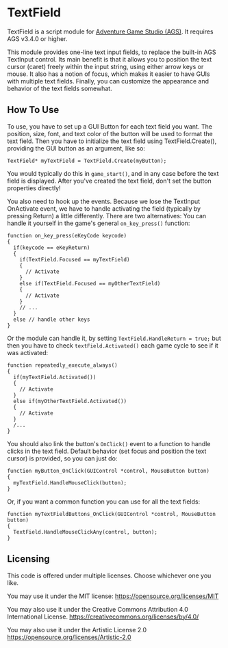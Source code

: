 # TextField
TextField is a script module for [Adventure Game Studio (AGS)](http://www.adventuregamestudio.co.uk/). It requires AGS v3.4.0 or higher.

This module provides one-line text input fields, to replace the built-in AGS TextInput control. Its main benefit is that it allows you to position the text cursor (caret) freely within the input string, using either arrow keys or mouse. It also has a notion of focus, which makes it easier to have GUIs with multiple text fields. Finally, you can customize the appearance and behavior of the text fields somewhat.

## How To Use
To use, you have to set up a GUI Button for each text field you want. The position, size, font, and text color of the button will be used to format the text field. Then you have to initialize the text field using TextField.Create(), providing the GUI button as an argument, like so:

```adventure-game-studio
TextField* myTextField = TextField.Create(myButton);
```

You would typically do this in `game_start()`, and in any case before the text field is displayed. After you've created the text field, don't set the button properties directly!

You also need to hook up the events. Because we lose the TextInput OnActivate event, we have to handle activating the field (typically by pressing Return) a little differently. There are two alternatives: You can handle it yourself in the game's general `on_key_press()` function:

```adventure-game-studio
function on_key_press(eKeyCode keycode)
{
  if(keycode == eKeyReturn)
  {
    if(TextField.Focused == myTextField)
    {
      // Activate
    }
    else if(TextField.Focused == myOtherTextField)
    {
      // Activate
    }
    // ...
  }
  else // handle other keys
}
```
Or the module can handle it, by setting `TextField.HandleReturn = true;` but then you have to check `textField.Activated()` each game cycle to see if it was activated:

```adventure-game-studio
function repeatedly_execute_always()
{
  if(myTextField.Activated())
  {
    // Activate
  }
  else if(myOtherTextField.Activated())
  {
    // Activate
  }
  /...
}
```

You should also link the button's `OnClick()` event to a function to handle clicks in the text field. Default behavior (set focus and position the text cursor) is provided, so you can just do:

```adventure-game-studio
function myButton_OnClick(GUIControl *control, MouseButton button)
{
  myTextField.HandleMouseClick(button);
}
```

Or, if you want a common function you can use for all the text fields:

```adventure-game-studio
function myTextFieldButtons_OnClick(GUIControl *control, MouseButton button)
{
  TextField.HandleMouseClickAny(control, button);
}
```

## Licensing
This code is offered under multiple licenses. Choose whichever one you like.

You may use it under the MIT license:
https://opensource.org/licenses/MIT

You may also use it under the Creative Commons Attribution 4.0 International License.
https://creativecommons.org/licenses/by/4.0/

You may also use it under the Artistic License 2.0
https://opensource.org/licenses/Artistic-2.0
